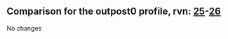 ## Comparison for the outpost0 profile, rvn: [25](https://github.com/PRO100KatYT/FortniteProfileRevisions/tree/main/profiles/outpost0/25%20outpost0.json)-[26](https://github.com/PRO100KatYT/FortniteProfileRevisions/tree/main/profiles/outpost0/26%20outpost0.json)

No changes
